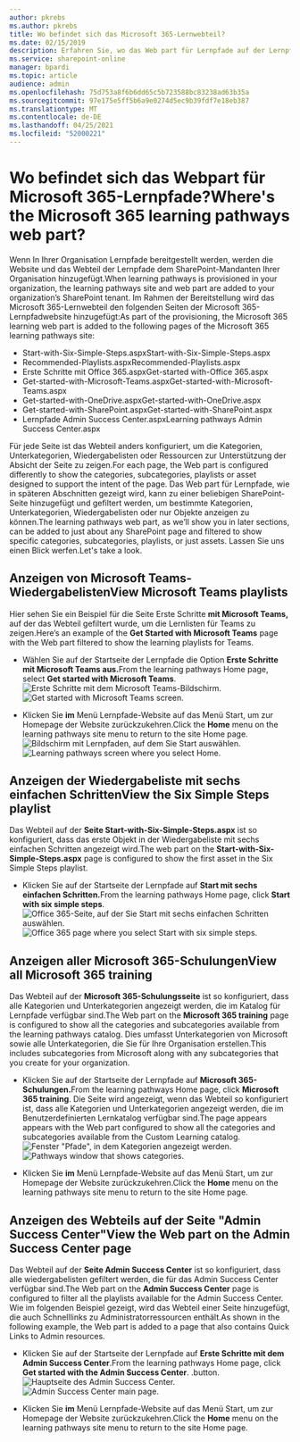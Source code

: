 ```yaml
---
author: pkrebs
ms.author: pkrebs
title: Wo befindet sich das Microsoft 365-Lernwebteil?
ms.date: 02/15/2019
description: Erfahren Sie, wo das Web part für Lernpfade auf der Lernpfadwebsite angezeigt wird
ms.service: sharepoint-online
manager: bpardi
ms.topic: article
audience: admin
ms.openlocfilehash: 75d753a8f6b6dd65c5b723588bc83238ad63b35a
ms.sourcegitcommit: 97e175e5ff5b6a9e0274d5ec9b39fdf7e18eb387
ms.translationtype: MT
ms.contentlocale: de-DE
ms.lasthandoff: 04/25/2021
ms.locfileid: "52000221"
---
```

# <a name="wheres-the-microsoft-365-learning-pathways-web-part"></a><span data-ttu-id="054ab-103">Wo befindet sich das Webpart für Microsoft 365-Lernpfade?</span><span class="sxs-lookup"><span data-stu-id="054ab-103">Where's the Microsoft 365 learning pathways web part?</span></span> 

<span data-ttu-id="054ab-104">Wenn In Ihrer Organisation Lernpfade bereitgestellt werden, werden die Website und das Webteil der Lernpfade dem SharePoint-Mandanten Ihrer Organisation hinzugefügt.</span><span class="sxs-lookup"><span data-stu-id="054ab-104">When learning pathways is provisioned in your organization, the learning pathways site and web part are added to your organization’s SharePoint tenant.</span></span> <span data-ttu-id="054ab-105">Im Rahmen der Bereitstellung wird das Microsoft 365-Lernwebteil den folgenden Seiten der Microsoft 365-Lernpfadwebsite hinzugefügt:</span><span class="sxs-lookup"><span data-stu-id="054ab-105">As part of the provisioning, the Microsoft 365 learning web part is added to the following pages of the Microsoft 365 learning pathways site:</span></span>

- <span data-ttu-id="054ab-106">Start-with-Six-Simple-Steps.aspx</span><span class="sxs-lookup"><span data-stu-id="054ab-106">Start-with-Six-Simple-Steps.aspx</span></span> 
- <span data-ttu-id="054ab-107">Recommended-Playlists.aspx</span><span class="sxs-lookup"><span data-stu-id="054ab-107">Recommended-Playlists.aspx</span></span>
- <span data-ttu-id="054ab-108">Erste Schritte mit Office 365.aspx</span><span class="sxs-lookup"><span data-stu-id="054ab-108">Get-started with-Office 365.aspx</span></span>
- <span data-ttu-id="054ab-109">Get-started-with-Microsoft-Teams.aspx</span><span class="sxs-lookup"><span data-stu-id="054ab-109">Get-started-with-Microsoft-Teams.aspx</span></span>
- <span data-ttu-id="054ab-110">Get-started-with-OneDrive.aspx</span><span class="sxs-lookup"><span data-stu-id="054ab-110">Get-started-with-OneDrive.aspx</span></span>
- <span data-ttu-id="054ab-111">Get-started-with-SharePoint.aspx</span><span class="sxs-lookup"><span data-stu-id="054ab-111">Get-started-with-SharePoint.aspx</span></span>
- <span data-ttu-id="054ab-112">Lernpfade Admin Success Center.aspx</span><span class="sxs-lookup"><span data-stu-id="054ab-112">Learning pathways Admin Success Center.aspx</span></span>

<span data-ttu-id="054ab-113">Für jede Seite ist das Webteil anders konfiguriert, um die Kategorien, Unterkategorien, Wiedergabelisten oder Ressourcen zur Unterstützung der Absicht der Seite zu zeigen.</span><span class="sxs-lookup"><span data-stu-id="054ab-113">For each page, the Web part is configured differently to show the categories, subcategories, playlists or asset designed to support the intent of the page.</span></span> <span data-ttu-id="054ab-114">Das Web part für Lernpfade, wie in späteren Abschnitten gezeigt wird, kann zu einer beliebigen SharePoint-Seite hinzugefügt und gefiltert werden, um bestimmte Kategorien, Unterkategorien, Wiedergabelisten oder nur Objekte anzeigen zu können.</span><span class="sxs-lookup"><span data-stu-id="054ab-114">The learning pathways web part, as we’ll show you in later sections, can be added to just about any SharePoint page and filtered to show specific categories, subcategories, playlists, or just assets.</span></span> <span data-ttu-id="054ab-115">Lassen Sie uns einen Blick werfen.</span><span class="sxs-lookup"><span data-stu-id="054ab-115">Let's take a look.</span></span> 

## <a name="view-microsoft-teams-playlists"></a><span data-ttu-id="054ab-116">Anzeigen von Microsoft Teams-Wiedergabelisten</span><span class="sxs-lookup"><span data-stu-id="054ab-116">View Microsoft Teams playlists</span></span>

<span data-ttu-id="054ab-117">Hier sehen Sie ein Beispiel für die Seite Erste Schritte **mit Microsoft Teams,** auf der das Webteil gefiltert wurde, um die Lernlisten für Teams zu zeigen.</span><span class="sxs-lookup"><span data-stu-id="054ab-117">Here’s an example of the **Get Started with Microsoft Teams** page with the Web part filtered to show the learning playlists for Teams.</span></span> 

- <span data-ttu-id="054ab-118">Wählen Sie auf der Startseite der Lernpfade die Option **Erste Schritte mit Microsoft Teams aus.**</span><span class="sxs-lookup"><span data-stu-id="054ab-118">From the learning pathways Home page, select **Get started with Microsoft Teams**.</span></span>
<span data-ttu-id="054ab-119">![Erste Schritte mit dem Microsoft Teams-Bildschirm.](media/cg-whereiswp-teams.png)</span><span class="sxs-lookup"><span data-stu-id="054ab-119">![Get started with Microsoft Teams screen.](media/cg-whereiswp-teams.png)</span></span>

- <span data-ttu-id="054ab-120">Klicken Sie **im** Menü Lernpfade-Website auf das Menü Start, um zur Homepage der Website zurückzukehren.</span><span class="sxs-lookup"><span data-stu-id="054ab-120">Click the **Home** menu on the learning pathways site menu to return to the site Home page.</span></span>
<span data-ttu-id="054ab-121">![Bildschirm mit Lernpfaden, auf dem Sie Start auswählen.](media/cg-homebtnmenu.png)</span><span class="sxs-lookup"><span data-stu-id="054ab-121">![Learning pathways screen where you select Home.](media/cg-homebtnmenu.png)</span></span>

## <a name="view-the-six-simple-steps-playlist"></a><span data-ttu-id="054ab-122">Anzeigen der Wiedergabeliste mit sechs einfachen Schritten</span><span class="sxs-lookup"><span data-stu-id="054ab-122">View the Six Simple Steps playlist</span></span>

<span data-ttu-id="054ab-123">Das Webteil auf der **Seite Start-with-Six-Simple-Steps.aspx** ist so konfiguriert, dass das erste Objekt in der Wiedergabeliste mit sechs einfachen Schritten angezeigt wird.</span><span class="sxs-lookup"><span data-stu-id="054ab-123">The web part on the **Start-with-Six-Simple-Steps.aspx** page is configured to show the first asset in the Six Simple Steps playlist.</span></span> 

- <span data-ttu-id="054ab-124">Klicken Sie auf der Startseite der Lernpfade auf **Start mit sechs einfachen Schritten.**</span><span class="sxs-lookup"><span data-stu-id="054ab-124">From the learning pathways Home page, click **Start with six simple steps**.</span></span> 
<span data-ttu-id="054ab-125">![Office 365-Seite, auf der Sie Start mit sechs einfachen Schritten auswählen.](media/cg-whereiswp-six.png)</span><span class="sxs-lookup"><span data-stu-id="054ab-125">![Office 365 page where you select Start with six simple steps.](media/cg-whereiswp-six.png)</span></span>

## <a name="view-all-microsoft-365-training"></a><span data-ttu-id="054ab-126">Anzeigen aller Microsoft 365-Schulungen</span><span class="sxs-lookup"><span data-stu-id="054ab-126">View all Microsoft 365 training</span></span>

<span data-ttu-id="054ab-127">Das Webteil auf der **Microsoft 365-Schulungsseite** ist so konfiguriert, dass alle Kategorien und Unterkategorien angezeigt werden, die im Katalog für Lernpfade verfügbar sind.</span><span class="sxs-lookup"><span data-stu-id="054ab-127">The Web part on the **Microsoft 365 training** page is configured to show all the categories and subcategories available from the learning pathways catalog.</span></span> <span data-ttu-id="054ab-128">Dies umfasst Unterkategorien von Microsoft sowie alle Unterkategorien, die Sie für Ihre Organisation erstellen.</span><span class="sxs-lookup"><span data-stu-id="054ab-128">This includes subcategories from Microsoft along with any subcategories that you create for your organization.</span></span>

- <span data-ttu-id="054ab-129">Klicken Sie auf der Startseite der Lernpfade auf **Microsoft 365-Schulungen.**</span><span class="sxs-lookup"><span data-stu-id="054ab-129">From the learning pathways Home page, click **Microsoft 365 training**.</span></span> <span data-ttu-id="054ab-130">Die Seite wird angezeigt, wenn das Webteil so konfiguriert ist, dass alle Kategorien und Unterkategorien angezeigt werden, die im Benutzerdefinierten Lernkatalog verfügbar sind.</span><span class="sxs-lookup"><span data-stu-id="054ab-130">The page appears appears with the Web part configured to show all the categories and subcategories available from the Custom Learning catalog.</span></span>
<span data-ttu-id="054ab-131">![Fenster "Pfade", in dem Kategorien angezeigt werden.](media/cg-whereiswp-o365.png)</span><span class="sxs-lookup"><span data-stu-id="054ab-131">![Pathways window that shows categories.](media/cg-whereiswp-o365.png)</span></span>

- <span data-ttu-id="054ab-132">Klicken Sie **im** Menü Lernpfade-Website auf das Menü Start, um zur Homepage der Website zurückzukehren.</span><span class="sxs-lookup"><span data-stu-id="054ab-132">Click the **Home** menu on the learning pathways site menu to return to the site Home page.</span></span>

## <a name="view-the-web-part-on-the-admin-success-center-page"></a><span data-ttu-id="054ab-133">Anzeigen des Webteils auf der Seite "Admin Success Center"</span><span class="sxs-lookup"><span data-stu-id="054ab-133">View the Web part on the Admin Success Center page</span></span>

<span data-ttu-id="054ab-134">Das Webteil auf der **Seite Admin Success Center** ist so konfiguriert, dass alle wiedergabelisten gefiltert werden, die für das Admin Success Center verfügbar sind.</span><span class="sxs-lookup"><span data-stu-id="054ab-134">The Web part on the **Admin Success Center** page is configured to filter all the playlists available for the Admin Success Center.</span></span> <span data-ttu-id="054ab-135">Wie im folgenden Beispiel gezeigt, wird das Webteil einer Seite hinzugefügt, die auch Schnelllinks zu Administratorressourcen enthält.</span><span class="sxs-lookup"><span data-stu-id="054ab-135">As shown in the following example, the Web part is added to a page that also contains Quick Links to Admin resources.</span></span> 

- <span data-ttu-id="054ab-136">Klicken Sie auf der Startseite der Lernpfade auf **Erste Schritte mit dem Admin Success Center**.</span><span class="sxs-lookup"><span data-stu-id="054ab-136">From the learning pathways Home page, click **Get started with the Admin Success Center**.</span></span> <span data-ttu-id="054ab-137">.</span><span class="sxs-lookup"><span data-stu-id="054ab-137">button.</span></span> 
<span data-ttu-id="054ab-138">![Hauptseite des Admin Success Center.](media/cg-adminsuccesscenterwebpart.png)</span><span class="sxs-lookup"><span data-stu-id="054ab-138">![Admin Success Center main page.](media/cg-adminsuccesscenterwebpart.png)</span></span>

- <span data-ttu-id="054ab-139">Klicken Sie **im** Menü Lernpfade-Website auf das Menü Start, um zur Homepage der Website zurückzukehren.</span><span class="sxs-lookup"><span data-stu-id="054ab-139">Click the **Home** menu on the learning pathways site menu to return to the site Home page.</span></span>

